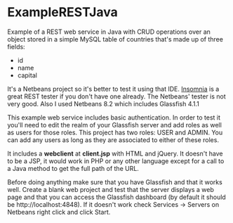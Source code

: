 # ExampleRESTJava

Example of a REST web service in Java with CRUD operations over an object stored in a simple MySQL table of countries that's made up of three fields:

- id
- name
- capital

It's a Netbeans project so it's better to test it using that IDE. [Insomnia](https://insomnia.rest) is a great REST tester if you don't have one already. The Netbeans' tester is not very good. Also I used Netbeans 8.2 which includes Glassfish 4.1.1

This example web service includes basic authentication. In order to test it you'll need to edit the realm of your Glassfish server and add  roles as well as users for those roles. This project has two roles: USER and ADMIN. You can add any users as long as they are associated to either of these roles.

It includes a **webclient** at **client.jsp** with HTML and jQuery. It doesn't have to be a JSP, it would work in PHP or any other language except for a call to a Java method to get the full path of the URL.

Before doing anything make sure that you have Glassfish and that it works well. Create a blank web project and test that the server displays a web page and that you can access the Glassfish dashboard (by default it should be http://localhost:4848). If it doesn't work check Services -> Servers on Netbeans right click and click Start. 